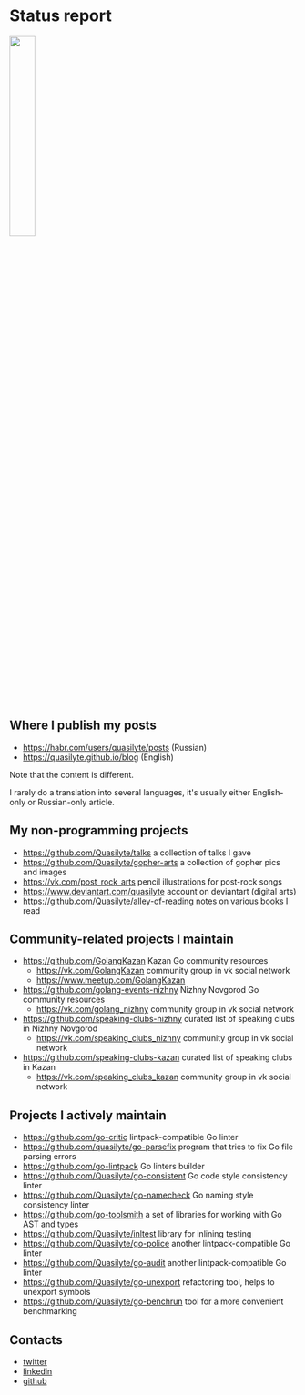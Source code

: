 # Status report

<img src="https://images-wixmp-ed30a86b8c4ca887773594c2.wixmp.com/intermediary/f/c7d894cb-8d37-4495-a454-89c868b12375/dcwhshf-506c73c7-55d6-402f-ae94-03f2d98ec36a.jpg" width="30%" height="30%">

## Where I publish my posts

* <https://habr.com/users/quasilyte/posts> (Russian)
* <https://quasilyte.github.io/blog> (English)

Note that the content is different.

I rarely do a translation into several languages, it's usually either English-only or Russian-only article.

## My non-programming projects

* <https://github.com/Quasilyte/talks> a collection of talks I gave
* <https://github.com/Quasilyte/gopher-arts> a collection of gopher pics and images
* <https://vk.com/post_rock_arts> pencil illustrations for post-rock songs
* <https://www.deviantart.com/quasilyte> account on deviantart (digital arts)
* <https://github.com/Quasilyte/alley-of-reading> notes on various books I read

## Community-related projects I maintain

* <https://github.com/GolangKazan> Kazan Go community resources
  * <https://vk.com/GolangKazan> community group in vk social network
  * <https://www.meetup.com/GolangKazan>
* <https://github.com/golang-events-nizhny> Nizhny Novgorod Go community resources
  * <https://vk.com/golang_nizhny> community group in vk social network
* <https://github.com/speaking-clubs-nizhny> curated list of speaking clubs in Nizhny Novgorod
  * <https://vk.com/speaking_clubs_nizhny> community group in vk social network
* <https://github.com/speaking-clubs-kazan> curated list of speaking clubs in Kazan
  * <https://vk.com/speaking_clubs_kazan> community group in vk social network

## Projects I actively maintain

* <https://github.com/go-critic> lintpack-compatible Go linter
* <https://github.com/quasilyte/go-parsefix> program that tries to fix Go file parsing errors
* <https://github.com/go-lintpack> Go linters builder
* <https://github.com/Quasilyte/go-consistent> Go code style consistency linter
* <https://github.com/Quasilyte/go-namecheck> Go naming style consistency linter
* <https://github.com/go-toolsmith> a set of libraries for working with Go AST and types
* <https://github.com/Quasilyte/inltest> library for inlining testing
* <https://github.com/Quasilyte/go-police> another lintpack-compatible Go linter
* <https://github.com/Quasilyte/go-audit> another lintpack-compatible Go linter
* <https://github.com/Quasilyte/go-unexport> refactoring tool, helps to unexport symbols
* <https://github.com/Quasilyte/go-benchrun> tool for a more convenient benchmarking

## Contacts

* [twitter](https://twitter.com/quasilyte)
* [linkedin](https://www.linkedin.com/in/quasilyte)
* [github](https://github.com/Quasilyte)
